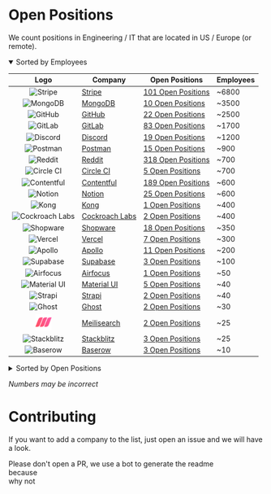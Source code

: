 # Open Positions

We count positions in Engineering / IT that are located in US / Europe (or remote).

<details open>
<summary>Sorted by Employees</summary>

| Logo | Company | Open Positions | Employees |
|:---:|---|---|---|
| <img src="https://play-lh.googleusercontent.com/2PS6w7uBztfuMys5fgodNkTwTOE6bLVB2cJYbu5GHlARAK36FzO5bUfMDP9cEJk__cE" alt="Stripe" width="32px"/> | [Stripe](https://stripe.com/) | [101 Open Positions](https://stripe.com/jobs/search?teams=Banking+as+a+Service&amp;teams=Climate&amp;teams=Connect&amp;teams=Crypto&amp;teams=Mobile&amp;teams=New+Financial+Products&amp;teams=Payments&amp;teams=Platform&amp;teams=Revenue+%26+Financial+Management&amp;teams=Tax&amp;teams=Terminal) | ~6800 |
| <img src="https://cdn.iconscout.com/icon/free/png-256/mongodb-3521676-2945120.png" alt="MongoDB" width="32px"/> | [MongoDB](https://www.mongodb.com/) | [10 Open Positions](https://www.mongodb.com/careers/departments/engineering) | ~3500 |
| <img src="https://cdn-icons-png.flaticon.com/512/25/25231.png" alt="GitHub" width="32px"/> | [GitHub](https://github.com/) | [22 Open Positions](https://github.com/about/careers) | ~2500 |
| <img src="https://cdn.icon-icons.com/icons2/2415/PNG/512/gitlab_original_logo_icon_146503.png" alt="GitLab" width="32px"/> | [GitLab](https://about.gitlab.com/) | [83 Open Positions](https://about.gitlab.com/jobs/all-jobs/#Engineering) | ~1700 |
| <img src="https://kfwiki.arcadewelten.eu/images/d/d9/Discord_icon_130958.png" alt="Discord" width="32px"/> | [Discord](https://discord.com/) | [19 Open Positions](https://discord.com/jobs?team=engineering) | ~1200 |
| <img src="https://www.svgrepo.com/show/354202/postman-icon.svg" alt="Postman" width="32px"/> | [Postman](https://www.postman.com/) | [15 Open Positions](https://www.postman.com/company/careers/open-positions/) | ~900 |
| <img src="https://www.iconpacks.net/icons/2/free-reddit-logo-icon-2436-thumb.png" alt="Reddit" width="32px"/> | [Reddit](https://www.reddit.com/) | [318 Open Positions](https://www.redditinc.com/careers) | ~700 |
| <img src="https://upload.wikimedia.org/wikipedia/commons/thumb/8/82/Circleci-icon-logo.svg/1200px-Circleci-icon-logo.svg.png" alt="Circle CI" width="32px"/> | [Circle CI](https://circleci.com/) | [5 Open Positions](https://circleci.com/careers/jobs/) | ~700 |
| <img src="https://seeklogo.com/images/C/contentful-logo-C395C545BF-seeklogo.com.png" alt="Contentful" width="32px"/> | [Contentful](https://www.contentful.com/) | [189 Open Positions](https://www.contentful.com/careers/?departments=Engineering) | ~600 |
| <img src="https://upload.wikimedia.org/wikipedia/commons/4/45/Notion_app_logo.png" alt="Notion" width="32px"/> | [Notion](https://www.notion.so/product) | [25 Open Positions](https://www.notion.so/careers) | ~600 |
| <img src="https://2tjosk2rxzc21medji3nfn1g-wpengine.netdna-ssl.com/wp-content/uploads/2019/02/kong-logomark-blue-256px.png" alt="Kong" width="32px"/> | [Kong](https://konghq.com/kong) | [1 Open Positions](https://jobs.lever.co/kong?department=Engineering) | ~400 |
| <img src="https://upload.wikimedia.org/wikipedia/en/3/31/Cockroach_Labs_Logo.png" alt="Cockroach Labs" width="32px"/> | [Cockroach Labs](https://www.cockroachlabs.com/) | [2 Open Positions](https://www.cockroachlabs.com/careers/open-positions/) | ~400 |
| <img src="https://cdn.iconscout.com/icon/free/png-128/shopware-3521706-2945150.png" alt="Shopware" width="32px"/> | [Shopware](https://www.shopware.com/) | [18 Open Positions](https://www.shopware.com/en/jobs/) | ~350 |
| <img src="https://www.svgrepo.com/show/327408/logo-vercel.svg" alt="Vercel" width="32px"/> | [Vercel](https://vercel.com/home) | [7 Open Positions](https://vercel.com/careers?department=Engineering) | ~300 |
| <img src="https://cdn.worldvectorlogo.com/logos/apollo-graphql-compact.svg" alt="Apollo" width="32px"/> | [Apollo](https://www.apollographql.com/) | [11 Open Positions](https://www.apollographql.com/careers/) | ~200 |
| <img src="https://seeklogo.com/images/S/supabase-logo-DCC676FFE2-seeklogo.com.png" alt="Supabase" width="32px"/> | [Supabase](https://supabase.com/) | [3 Open Positions](https://boards.greenhouse.io/supabase) | ~100 |
| <img src="https://app.airfocus.com/api/integration-providers/trello/powerup/assets/icon.svg" alt="Airfocus" width="32px"/> | [Airfocus](https://airfocus.com/) | [1 Open Positions](https://airfocus.jobs.personio.de/) | ~50 |
| <img src="https://v4.mui.com/static/logo.png" alt="Material UI" width="32px"/> | [Material UI](https://mui.com/) | [5 Open Positions](https://mui.com/careers) | ~40 |
| <img src="https://cdn.worldvectorlogo.com/logos/strapi-2.svg" alt="Strapi" width="32px"/> | [Strapi](https://strapi.io/) | [2 Open Positions](https://jobs.lever.co/strapi?team=Engineering%20%F0%9F%A7%99%E2%80%8D%E2%99%80%EF%B8%8F) | ~40 |
| <img src="https://ghost.org/images/logos/ghost-logo-orb.png" alt="Ghost" width="32px"/> | [Ghost](https://ghost.org/) | [2 Open Positions](https://careers.ghost.org/) | ~30 |
| <img src="https://raw.githubusercontent.com/meilisearch/integration-guides/main/assets/logos/logo.svg" alt="Meilisearch" width="32px"/> | [Meilisearch](https://www.meilisearch.com/) | [2 Open Positions](https://jobs.lever.co/meili) | ~25 |
| <img src="https://blog.stackblitz.com/img/favicon.png" alt="Stackblitz" width="32px"/> | [Stackblitz](https://stackblitz.com/) | [3 Open Positions](https://stackblitz.com/careers) | ~25 |
| <img src="https://i.ibb.co/NygDvTW/TMAcio-Ha-400x400-removebg-preview.png" alt="Baserow" width="32px"/> | [Baserow](https://baserow.io/) | [3 Open Positions](https://baserow.io/jobs) | ~10 |

</details>

<details>
<summary>Sorted by Open Positions</summary>

| Logo | Company | Open Positions | Employees |
|:---:|---|---|---|
| <img src="https://www.iconpacks.net/icons/2/free-reddit-logo-icon-2436-thumb.png" alt="Reddit" width="32px"/> | [Reddit](https://www.reddit.com/) | [318 Open Positions](https://www.redditinc.com/careers) | ~700 |
| <img src="https://seeklogo.com/images/C/contentful-logo-C395C545BF-seeklogo.com.png" alt="Contentful" width="32px"/> | [Contentful](https://www.contentful.com/) | [189 Open Positions](https://www.contentful.com/careers/?departments=Engineering) | ~600 |
| <img src="https://play-lh.googleusercontent.com/2PS6w7uBztfuMys5fgodNkTwTOE6bLVB2cJYbu5GHlARAK36FzO5bUfMDP9cEJk__cE" alt="Stripe" width="32px"/> | [Stripe](https://stripe.com/) | [101 Open Positions](https://stripe.com/jobs/search?teams=Banking+as+a+Service&amp;teams=Climate&amp;teams=Connect&amp;teams=Crypto&amp;teams=Mobile&amp;teams=New+Financial+Products&amp;teams=Payments&amp;teams=Platform&amp;teams=Revenue+%26+Financial+Management&amp;teams=Tax&amp;teams=Terminal) | ~6800 |
| <img src="https://cdn.icon-icons.com/icons2/2415/PNG/512/gitlab_original_logo_icon_146503.png" alt="GitLab" width="32px"/> | [GitLab](https://about.gitlab.com/) | [83 Open Positions](https://about.gitlab.com/jobs/all-jobs/#Engineering) | ~1700 |
| <img src="https://upload.wikimedia.org/wikipedia/commons/4/45/Notion_app_logo.png" alt="Notion" width="32px"/> | [Notion](https://www.notion.so/product) | [25 Open Positions](https://www.notion.so/careers) | ~600 |
| <img src="https://cdn-icons-png.flaticon.com/512/25/25231.png" alt="GitHub" width="32px"/> | [GitHub](https://github.com/) | [22 Open Positions](https://github.com/about/careers) | ~2500 |
| <img src="https://kfwiki.arcadewelten.eu/images/d/d9/Discord_icon_130958.png" alt="Discord" width="32px"/> | [Discord](https://discord.com/) | [19 Open Positions](https://discord.com/jobs?team=engineering) | ~1200 |
| <img src="https://cdn.iconscout.com/icon/free/png-128/shopware-3521706-2945150.png" alt="Shopware" width="32px"/> | [Shopware](https://www.shopware.com/) | [18 Open Positions](https://www.shopware.com/en/jobs/) | ~350 |
| <img src="https://www.svgrepo.com/show/354202/postman-icon.svg" alt="Postman" width="32px"/> | [Postman](https://www.postman.com/) | [15 Open Positions](https://www.postman.com/company/careers/open-positions/) | ~900 |
| <img src="https://cdn.worldvectorlogo.com/logos/apollo-graphql-compact.svg" alt="Apollo" width="32px"/> | [Apollo](https://www.apollographql.com/) | [11 Open Positions](https://www.apollographql.com/careers/) | ~200 |
| <img src="https://cdn.iconscout.com/icon/free/png-256/mongodb-3521676-2945120.png" alt="MongoDB" width="32px"/> | [MongoDB](https://www.mongodb.com/) | [10 Open Positions](https://www.mongodb.com/careers/departments/engineering) | ~3500 |
| <img src="https://www.svgrepo.com/show/327408/logo-vercel.svg" alt="Vercel" width="32px"/> | [Vercel](https://vercel.com/home) | [7 Open Positions](https://vercel.com/careers?department=Engineering) | ~300 |
| <img src="https://upload.wikimedia.org/wikipedia/commons/thumb/8/82/Circleci-icon-logo.svg/1200px-Circleci-icon-logo.svg.png" alt="Circle CI" width="32px"/> | [Circle CI](https://circleci.com/) | [5 Open Positions](https://circleci.com/careers/jobs/) | ~700 |
| <img src="https://v4.mui.com/static/logo.png" alt="Material UI" width="32px"/> | [Material UI](https://mui.com/) | [5 Open Positions](https://mui.com/careers) | ~40 |
| <img src="https://seeklogo.com/images/S/supabase-logo-DCC676FFE2-seeklogo.com.png" alt="Supabase" width="32px"/> | [Supabase](https://supabase.com/) | [3 Open Positions](https://boards.greenhouse.io/supabase) | ~100 |
| <img src="https://blog.stackblitz.com/img/favicon.png" alt="Stackblitz" width="32px"/> | [Stackblitz](https://stackblitz.com/) | [3 Open Positions](https://stackblitz.com/careers) | ~25 |
| <img src="https://i.ibb.co/NygDvTW/TMAcio-Ha-400x400-removebg-preview.png" alt="Baserow" width="32px"/> | [Baserow](https://baserow.io/) | [3 Open Positions](https://baserow.io/jobs) | ~10 |
| <img src="https://upload.wikimedia.org/wikipedia/en/3/31/Cockroach_Labs_Logo.png" alt="Cockroach Labs" width="32px"/> | [Cockroach Labs](https://www.cockroachlabs.com/) | [2 Open Positions](https://www.cockroachlabs.com/careers/open-positions/) | ~400 |
| <img src="https://cdn.worldvectorlogo.com/logos/strapi-2.svg" alt="Strapi" width="32px"/> | [Strapi](https://strapi.io/) | [2 Open Positions](https://jobs.lever.co/strapi?team=Engineering%20%F0%9F%A7%99%E2%80%8D%E2%99%80%EF%B8%8F) | ~40 |
| <img src="https://ghost.org/images/logos/ghost-logo-orb.png" alt="Ghost" width="32px"/> | [Ghost](https://ghost.org/) | [2 Open Positions](https://careers.ghost.org/) | ~30 |
| <img src="https://raw.githubusercontent.com/meilisearch/integration-guides/main/assets/logos/logo.svg" alt="Meilisearch" width="32px"/> | [Meilisearch](https://www.meilisearch.com/) | [2 Open Positions](https://jobs.lever.co/meili) | ~25 |
| <img src="https://2tjosk2rxzc21medji3nfn1g-wpengine.netdna-ssl.com/wp-content/uploads/2019/02/kong-logomark-blue-256px.png" alt="Kong" width="32px"/> | [Kong](https://konghq.com/kong) | [1 Open Positions](https://jobs.lever.co/kong?department=Engineering) | ~400 |
| <img src="https://app.airfocus.com/api/integration-providers/trello/powerup/assets/icon.svg" alt="Airfocus" width="32px"/> | [Airfocus](https://airfocus.com/) | [1 Open Positions](https://airfocus.jobs.personio.de/) | ~50 |
  
</details>

*Numbers may be incorrect*

# Contributing

If you want to add a company to the list, just open an issue and we will have a look.

Please don't open a PR, we use a bot to generate the readme  
because  
why not